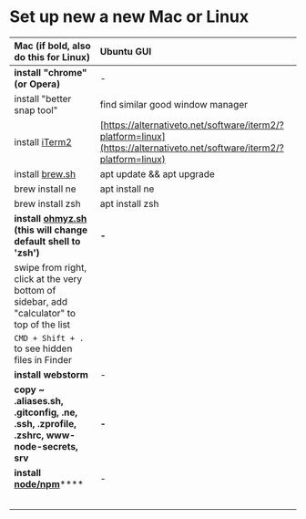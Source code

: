 # Set up new a new Mac or Linux



| Mac \(if bold, also do this for Linux\) | Ubuntu GUI |
| :--- | :--- |
| **install "chrome" \(or Opera\)** | - |
| install "better snap tool" | find similar good window manager |
| install [iTerm2](https://iterm2.com/downloads.html) | [https://alternativeto.net/software/iterm2/?platform=linux](https://alternativeto.net/software/iterm2/?platform=linux) |
| install [brew.sh](https://brew.sh) | apt update && apt upgrade |
| brew install ne | apt install ne |
| brew install zsh | apt install zsh |
| **install** [**ohmyz.sh**](https://ohmyz.sh/#install) **\(this will change default shell to 'zsh'\)** | **-** |
| swipe from right, click at the very bottom of sidebar, add "calculator" to top of the list |  |
| `CMD + Shift + .` to see hidden files in Finder |  |
| **install webstorm** | - |
| **copy ~ .aliases.sh, .gitconfig, .ne, .ssh, .zprofile, .zshrc, www-node-secrets, srv** | **-** |
| **install** [**node/npm**](https://nodejs.org/en/download/)\*\*\*\* | - |
|  |  |
|  |  |
|  |  |
|  |  |
|  |  |





